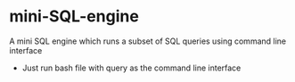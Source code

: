 # mini-SQL-engine
A mini SQL engine which runs a subset of SQL queries using command line interface
- Just run bash file with query as the command line interface
